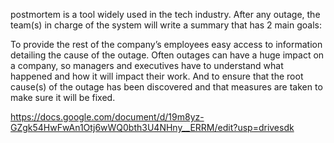  postmortem is a tool widely used in the tech industry. After any outage, the team(s) in charge of the system will write a summary that has 2 main goals:

To provide the rest of the company’s employees easy access to information detailing the cause of the outage. Often outages can have a huge impact on a company, so managers and executives have to understand what happened and how it will impact their work.
And to ensure that the root cause(s) of the outage has been discovered and that measures are taken to make sure it will be fixed.

https://docs.google.com/document/d/19m8yz-GZgk54HwFwAn1Otj6wWQ0bth3U4NHny__ERRM/edit?usp=drivesdk
